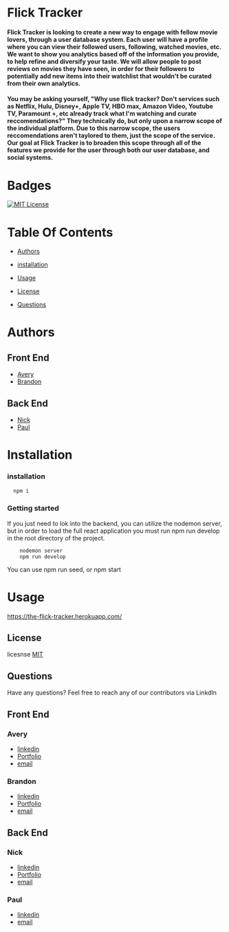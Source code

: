 # Flick Tracker

#### Flick Tracker is looking to create a new way to engage with fellow movie lovers, through a user database system. Each user will have a profile where you can view their followed users, following, watched movies, etc. We want to show you analytics based off of the information you provide, to help refine and diversify your taste. We will allow people to post reviews on movies they have seen, in order for their followers to potentially add new items into their watchlist that wouldn't be curated from their own analytics.

#### You may be asking yourself, "Why use flick tracker? Don't services such as Netflix, Hulu, Disney+, Apple TV, HBO max, Amazon Video, Youtube TV, Paramount +, etc already track what I'm watching and curate reccomendations?" They technically do, but only upon a narrow scope of the individual platform. Due to this narrow scope, the users reccomendations aren't taylored to them, just the scope of the service. Our goal at Flick Tracker is to broaden this scope through all of the features we provide for the user through both our user database, and social systems.

#

# Badges

[![MIT License](https://img.shields.io/badge/License-MIT-green.svg)](https://choosealicense.com/licenses/mit/)

# Table Of Contents

- [Authors](#Authors)

- [installation](#installation)

- [Usage](#Usage)

- [License](#License)

- [Questions](#Questions)

# Authors

## Front End

- [ Avery](https://github.com/AveryNewhart)
- [ Brandon](https://github.com/brandongiordano)


## Back End

- [ Nick](https://github.com/NicholasTozzi)
- [ Paul](https://github.com/Pauldan1988)


# Installation

### installation

```bash
  npm i
```

### Getting started
If you just need to lok into the backend, you can utilize the nodemon server, but in order to load the full react application you must run npm run develop in the root directory of the project.
```scripts
    nodemon server
    npm run develop
```

You can use npm run seed, or npm start 

# Usage

https://the-flick-tracker.herokuapp.com/

## License

licesnse
[MIT](https://choosealicense.com/licenses/mit/)

## Questions

Have any questions? Feel free to reach any of our contributors via LinkdIn

## Front End
### Avery
- [ linkedin](https://www.linkedin.com/in/avery-newhart-0654a9263/)
- [Portfolio](www.averynewhart.com)
- [email](newhartreeceavery@gmail.com)

### Brandon

- [ linkedin](https://www.linkedin.com/in/brandon-giordano-0795b3255/)
- [Portfolio](https://brandongiordano.github.io/React-Portfolio/)
- [email](bgiordano9917@gmail.com)


## Back End

### Nick
- [linkedin](https://www.linkedin.com/in/nicholas-tozzi-a19992202/)
- [Portfolio](www.nicktozzi.dev)
- [email](nicholastozzi@gmail.com)

### Paul
- [linkedin](https://www.linkedin.com/in/paul-d-angelo-jr-431407257/)
- [email](nicholastozzi@gmail.com)
